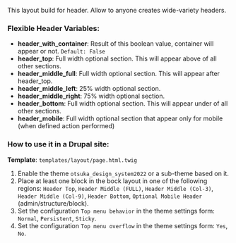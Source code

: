 This layout build for header. Allow to anyone creates wide-variety headers.

### Flexible Header Variables:

* **header_with_container**: Result of this boolean value, container will appear or not. `Default: False`
* **header_top**: Full width optional section. This will appear above of all
  other sections.
* **header_middle_full**: Full width optional section. This will appear after
  header_top.
* **header_middle_left**: 25% width optional section.
* **header_middle_right**: 75% width optional section.
* **header_bottom**: Full width optional section. This will appear under of all
  other sections.
* **header_mobile**: Full width optional section that appear only for mobile (when defined action performed)

### How to use it in a Drupal site:
**Template**: `templates/layout/page.html.twig`
1. Enable the theme `otsuka_design_system2022` or a sub-theme based on it.
2. Place at least one block in the bock layout in one of the following regions: `Header Top`, `Header Middle (FULL)`, `Header Middle (Col-3)`, `Header Middle (Col-9)`, `Header Bottom`, `Optional Mobile Header` (admin/structure/block).
3. Set the configuration `Top menu behavior` in the theme settings form: `Normal`, `Persistent`, `Sticky`.
3. Set the configuration `Top menu overflow` in the theme settings form: `Yes`, `No`.
